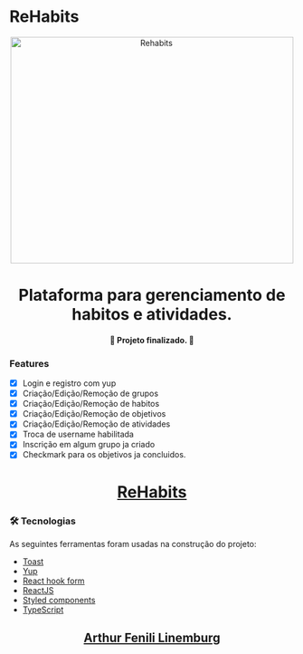 # ReHabits

<div align="center">
  <img height=400px width=500px src="https://i.imgur.com/a2DTq3o.png" alt="Rehabits" border="0">
</div>

<h1 align="center">Plataforma para gerenciamento de habitos e atividades.</h1>

<h4 align="center"> 
	🚀 Projeto finalizado. 🚀
</h4>

### Features

- [x] Login e registro com yup
- [x] Criação/Edição/Remoção de grupos
- [x] Criação/Edição/Remoção de habitos
- [x] Criação/Edição/Remoção de objetivos
- [x] Criação/Edição/Remoção de atividades
- [x] Troca de username habilitada
- [x] Inscrição em algum grupo ja criado
- [x] Checkmark para os objetivos ja concluidos.

<h1 align="center">
  <a href="https://rehabits.vercel.app/">ReHabits</a>
</h1>

### 🛠 Tecnologias

As seguintes ferramentas foram usadas na construção do projeto:

- [Toast](https://react-hot-toast.com/)
- [Yup](https://github.com/jquense/yup)
- [React hook form](https://react-hook-form.com/)
- [ReactJS](https://pt-br.reactjs.org/)
- [Styled components](https://styled-components.com/docs/basics)
- [TypeScript](https://www.typescriptlang.org/)

<h2 align="center"><a href="https://www.linkedin.com/in/arthur-fenili-linemburg-ab8936184/">Arthur Fenili Linemburg</a></h2>


